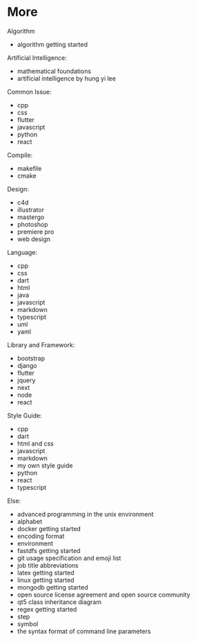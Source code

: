# More

Algorithm

*   algorithm getting started

Artificial Intelligence:

*   mathematical foundations
*   artificial intelligence by hung yi lee

Common Issue:

*   cpp
*   css
*   flutter
*   javascript
*   python
*   react

Compile:

*   makefile
*   cmake

Design:

*   c4d
*   illustrator
*   mastergo
*   photoshop
*   premiere pro
*   web design

Language:

*   cpp
*   css
*   dart
*   html
*   java
*   javascript
*   markdown
*   typescript
*   uml
*   yaml

Library and Framework:

*   bootstrap
*   django
*   flutter
*   jquery
*   next
*   node
*   react

Style Guide:

*   cpp
*   dart
*   html and css
*   javascript
*   markdown
*   my own style guide
*   python
*   react
*   typescript

Else:

*   advanced programming in the unix environment
*   alphabet
*   docker getting started
*   encoding format
*   environment
*   fastdfs getting started
*   git usage specification and emoji list
*   job title abbreviations
*   latex getting started
*   linux getting started
*   mongodb getting started
*   open source license agreement and open source community
*   qt5 class inheritance diagram
*   regex getting started
*   step
*   symbol
*   the syntax format of command line parameters
